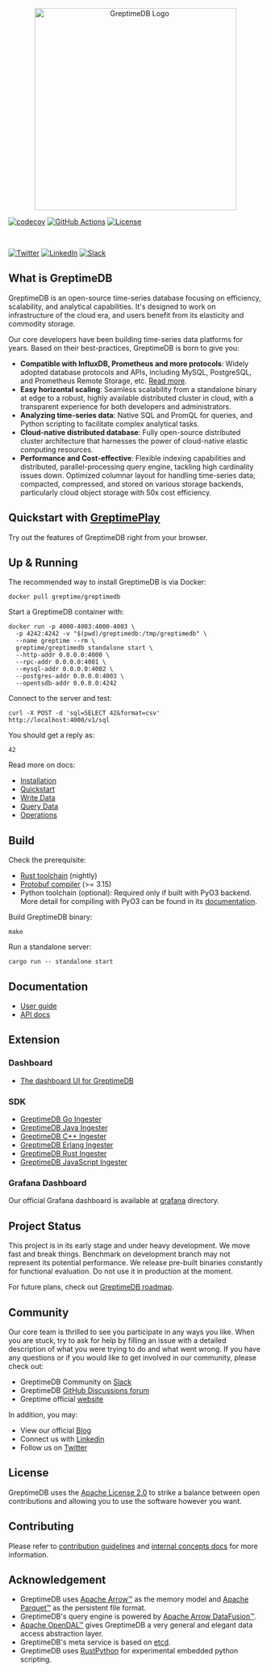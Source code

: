 <p align="center">
  <picture>
    <source media="(prefers-color-scheme: light)" srcset="https://cdn.jsdelivr.net/gh/GreptimeTeam/greptimedb@main/docs/logo-text-padding.png">
    <source media="(prefers-color-scheme: dark)" srcset="https://cdn.jsdelivr.net/gh/GreptimeTeam/greptimedb@main/docs/logo-text-padding-dark.png">
    <img alt="GreptimeDB Logo" src="https://cdn.jsdelivr.net/gh/GreptimeTeam/greptimedb@main/docs/logo-text-padding.png" width="400px">
  </picture>
</p>

[![codecov](https://codecov.io/gh/GrepTimeTeam/greptimedb/branch/main/graph/badge.svg?token=FITFDI3J3C)](https://codecov.io/gh/GrepTimeTeam/greptimedb)
[![GitHub Actions](https://github.com/GreptimeTeam/greptimedb/actions/workflows/develop.yml/badge.svg)](https://github.com/GreptimeTeam/greptimedb/actions/workflows/develop.yml)
[![License](https://img.shields.io/github/license/greptimeTeam/greptimedb)](https://github.com/greptimeTeam/greptimedb/blob/main/LICENSE)

<br/>

[![Twitter](https://img.shields.io/badge/twitter-follow_us-1d9bf0.svg?style=for-the-badge)](https://twitter.com/greptime/)
[![LinkedIn](https://img.shields.io/badge/linkedin-connect_with_us-0a66c2.svg?style=for-the-badge)](https://www.linkedin.com/company/greptime/)
[![Slack](https://img.shields.io/badge/slack-GreptimeDB-0abd59?logo=slack&style=for-the-badge)](https://greptime.com/slack)

## What is GreptimeDB

GreptimeDB is an open-source time-series database focusing on efficiency, scalability, and analytical capabilities.
It's designed to work on infrastructure of the cloud era, and users benefit from its elasticity and commodity storage.

Our core developers have been building time-series data platforms for years. Based on their best-practices, GreptimeDB is born to give you:

* **Compatible with InfluxDB, Prometheus and more protocols**: Widely adopted database protocols and APIs, including MySQL, PostgreSQL, and Prometheus Remote Storage, etc. [Read more](https://docs.greptime.com/user-guide/clients/overview).
* **Easy horizontal scaling**: Seamless scalability from a standalone binary at edge to a robust, highly available distributed cluster in cloud, with a transparent experience for both developers and administrators.
* **Analyzing time-series data**: Native SQL and PromQL for queries, and Python scripting to facilitate complex analytical tasks.
* **Cloud-native distributed database**: Fully open-source distributed cluster architecture that harnesses the power of cloud-native elastic computing resources.
* **Performance and Cost-effective**: Flexible indexing capabilities and distributed, parallel-processing query engine, tackling high cardinality issues down. Optimized columnar layout for handling time-series data; compacted, compressed, and stored on various storage backends, particularly cloud object storage with 50x cost efficiency.

## Quickstart with [GreptimePlay](https://greptime.com/playground)

Try out the features of GreptimeDB right from your browser.

## Up & Running

The recommended way to install GreptimeDB is via Docker:

```shell
docker pull greptime/greptimedb
```

Start a GreptimeDB container with:

```shell
docker run -p 4000-4003:4000-4003 \
  -p 4242:4242 -v "$(pwd)/greptimedb:/tmp/greptimedb" \
  --name greptime --rm \
  greptime/greptimedb standalone start \
  --http-addr 0.0.0.0:4000 \
  --rpc-addr 0.0.0.0:4001 \
  --mysql-addr 0.0.0.0:4002 \
  --postgres-addr 0.0.0.0:4003 \
  --opentsdb-addr 0.0.0.0:4242
```

Connect to the server and test:

```shell
curl -X POST -d 'sql=SELECT 42&format=csv' http://localhost:4000/v1/sql
```

You should get a reply as:

```
42
```

Read more on docs:

* [Installation](https://docs.greptime.com/getting-started/installation/overview)
* [Quickstart](https://docs.greptime.com/getting-started/quick-start/overview)
* [Write Data](https://docs.greptime.com/user-guide/clients/overview)
* [Query Data](https://docs.greptime.com/user-guide/query-data/overview)
* [Operations](https://docs.greptime.com/user-guide/operations/overview)

## Build

Check the prerequisite:

* [Rust toolchain](https://www.rust-lang.org/tools/install) (nightly)
* [Protobuf compiler](https://grpc.io/docs/protoc-installation/) (>= 3.15)
* Python toolchain (optional): Required only if built with PyO3 backend. More detail for compiling with PyO3 can be found in its [documentation](https://pyo3.rs/v0.18.1/building_and_distribution#configuring-the-python-version).

Build GreptimeDB binary:

```shell
make
```

Run a standalone server:

```shell
cargo run -- standalone start
```

## Documentation

- [User guide](https://docs.greptime.com/user-guide/concepts/overview)
- [API docs](https://greptimedb.rs)

## Extension

### Dashboard

- [The dashboard UI for GreptimeDB](https://github.com/GreptimeTeam/dashboard)

### SDK

- [GreptimeDB Go Ingester](https://github.com/GreptimeTeam/greptimedb-ingester-go)
- [GreptimeDB Java Ingester](https://github.com/GreptimeTeam/greptimedb-ingester-java)
- [GreptimeDB C++ Ingester](https://github.com/GreptimeTeam/greptimedb-ingester-cpp)
- [GreptimeDB Erlang Ingester](https://github.com/GreptimeTeam/greptimedb-ingester-erl)
- [GreptimeDB Rust Ingester](https://github.com/GreptimeTeam/greptimedb-ingester-rust)
- [GreptimeDB JavaScript Ingester](https://github.com/GreptimeTeam/greptime-ingester-js)

### Grafana Dashboard

Our official Grafana dashboard is available at [grafana](grafana/README.md) directory.

## Project Status

This project is in its early stage and under heavy development. We move fast and
break things. Benchmark on development branch may not represent its potential
performance. We release pre-built binaries constantly for functional
evaluation. Do not use it in production at the moment.

For future plans, check out [GreptimeDB roadmap](https://github.com/GreptimeTeam/greptimedb/issues/3412).

## Community

Our core team is thrilled to see you participate in any ways you like. When you are stuck, try to
ask for help by filling an issue with a detailed description of what you were trying to do
and what went wrong. If you have any questions or if you would like to get involved in our
community, please check out:

- GreptimeDB Community on [Slack](https://greptime.com/slack)
- GreptimeDB [GitHub Discussions forum](https://github.com/GreptimeTeam/greptimedb/discussions)
- Greptime official [website](https://greptime.com)

In addition, you may:

- View our official [Blog](https://greptime.com/blogs/)
- Connect us with [Linkedin](https://www.linkedin.com/company/greptime/)
- Follow us on [Twitter](https://twitter.com/greptime)

## License

GreptimeDB uses the [Apache License 2.0](https://apache.org/licenses/LICENSE-2.0.txt) to strike a balance between
open contributions and allowing you to use the software however you want.

## Contributing

Please refer to [contribution guidelines](CONTRIBUTING.md) and [internal concepts docs](https://docs.greptime.com/contributor-guide/overview.html) for more information.

## Acknowledgement

- GreptimeDB uses [Apache Arrow™](https://arrow.apache.org/) as the memory model and [Apache Parquet™](https://parquet.apache.org/) as the persistent file format.
- GreptimeDB's query engine is powered by [Apache Arrow DataFusion™](https://arrow.apache.org/datafusion/).
- [Apache OpenDAL™](https://opendal.apache.org) gives GreptimeDB a very general and elegant data access abstraction layer.
- GreptimeDB's meta service is based on [etcd](https://etcd.io/).
- GreptimeDB uses [RustPython](https://github.com/RustPython/RustPython) for experimental embedded python scripting.

